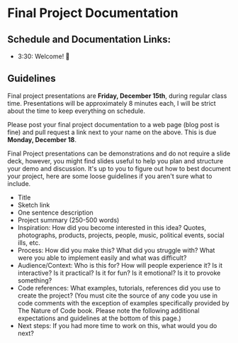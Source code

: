 # Final Project Documentation

## Schedule and Documentation Links:

- 3:30: Welcome! 👋

## Guidelines

Final project presentations are **Friday, December 15th**, during regular class time. Presentations will be approximately 8 minutes each, I will be strict about the time to keep everything on schedule.

Please post your final project documentation to a web page (blog post is fine) and pull request a link next to your name on the above. This is due **Monday, December 18**.

Final Project presentations can be demonstrations and do not require a slide deck, however, you might find slides useful to help you plan and structure your demo and discussion. It's up to you to figure out how to best document your project, here are some loose guidelines if you aren't sure what to include.

- Title
- Sketch link
- One sentence description
- Project summary (250-500 words)
- Inspiration: How did you become interested in this idea? Quotes, photographs, products, projects, people, music, political events, social ills, etc.
- Process: How did you make this? What did you struggle with? What were you able to implement easily and what was difficult?
- Audience/Context: Who is this for? How will people experience it? Is it interactive? Is it practical? Is it for fun? Is it emotional? Is it to provoke something?
- Code references: What examples, tutorials, references did you use to create the project? (You must cite the source of any code you use in code comments with the exception of examples specifically provided by The Nature of Code book. Please note the following additional expectations and guidelines at the bottom of this page.)
- Next steps: If you had more time to work on this, what would you do next?
